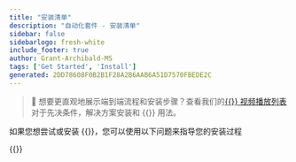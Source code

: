 ```yaml
---
title: "安装清单"
description: "自动化套件 - 安装清单"
sidebar: false
sidebarlogo: fresh-white
include_footer: true
author: Grant-Archibald-MS
tags: ['Get Started', 'Install']
generated: 2DD78608F0B2B1F28A2B6AAB6A51D7570FBEDE2C
---
```


> 🎥 想要更直观地展示端到端流程和安装步骤？查看我们的<a href='https://www.youtube.com/playlist?list=PLi9EhCY4z99VlRg4j7D1Or6XfXbUcEWZy' target='_blank'>{{<product-name>}} 视频播放列表</a>对于先决条件，解决方案安装和 {{<product-name>}} 用法。

如果您想尝试或安装 {{<product-name>}}，您可以使用以下问题来指导您的安装过程

{{<questions name="/content/zh-hans/get-started/install-checklist.json" completed="感谢您完成安装清单" showNavigationButtons="false" locale="zh-hans">}}
